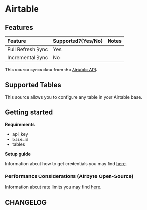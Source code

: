 # Airtable

## Features

| Feature | Supported?\(Yes/No\) | Notes |
| :--- | :--- | :--- |
| Full Refresh Sync | Yes |  |
| Incremental Sync | No |  |

This source syncs data from the [Airtable API](https://airtable.com/api).

## Supported Tables

This source allows you to configure any table in your Airtable base. 

## Getting started

**Requirements**

* api_key
* base_id
* tables 

**Setup guide**

Information about how to get credentials you may find [here](https://support.airtable.com/hc/en-us/articles/219046777-How-do-I-get-my-API-key-).

### Performance Considerations (Airbyte Open-Source)

Information about rate limits you may find [here](https://support.airtable.com/hc/en-us/articles/203313985-Public-REST-API).


## CHANGELOG
